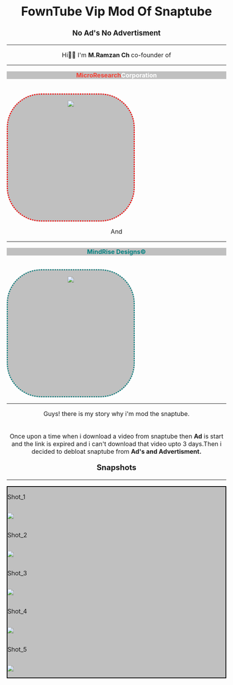 <h1>FownTube Vip Mod Of Snaptube</h1>
<meta charset="utf-8" />
</html>
<h3>No Ad's No Advertisment</h3>
<hr>

<body style="text-align:center; item-align:center; font-size:16px;justify-content;center;">
<p>Hi👋🏼 I'm <span style="font-weight:bold;">M.Ramzan Ch </span>co-founder of</p>
  
<hr>

<p style="font-weight:bold; color:#f44235; background:silver;">MicroResearch<span style="color:#ffffff">Corporation</span></p>

<br>

<div style="height:330px; width:330px; background:silver; border:3px dotted red; border-radius:90px; margin-top:2px;">

  ![](https://github.com/MegaMind-Solution/MegaMind-Solution/blob/main/Img/MRc_Branding.png)
  </div
    
<hr>

<p>And</p>

<hr>

<p style="background:silver; color:teal; font-weight:bold;">MindRise Designs&copy;</p>

<br>

<div style="height:330px; width:330px; background:silver; border:3px dotted teal; border-radius:90px;">

![](https://github.com/MegaMind-Solution/MegaMind-Solution/blob/main/Img/MRd_Branding.png)
</div>
<hr>
<p>Guys! there is my story why i'm mod the snaptube.</p>
<br>
<p style="margin:3px;"> Once upon a time when i download a video from snaptube then 
<span style="font-weight:bold">Ad</span> is start and  the link is expired and i can't download that video upto 3 days.Then  i decided to debloat snaptube from 
<span style="font-weight:bold;">Ad's and Advertisment.</span>
</p>
<p style="font-weight:bold; font-size:20px;">Snapshots</p>
<hr>
<div style="display:flex; flex-direction:column;border:2px double black; background:silver; text-align:left">

<p>Shot_1</p>

![](https://github.com/MegaMind-Solution/DownTube_Vip_Mod_Of_Snaptube/blob/main/Snapshots/Shot_02.png)
<p>Shot_2</p>

![](https://github.com/MegaMind-Solution/DownTube_Vip_Mod_Of_Snaptube/blob/main/Snapshots/Shot_04.png)
<p>Shot_3</p>

![](https://github.com/MegaMind-Solution/DownTube_Vip_Mod_Of_Snaptube/blob/main/Snapshots/Shot_05.png)
<p>Shot_4</p>

![](https://github.com/MegaMind-Solution/DownTube_Vip_Mod_Of_Snaptube/blob/main/Snapshots/Shot_09.png)
<p>Shot_5</p>

![](https://github.com/MegaMind-Solution/DownTube_Vip_Mod_Of_Snaptube/blob/main/Snapshots/Shot_12.png)

</body>
